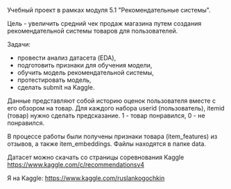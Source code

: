 Учебный проект в рамках модуля 5.1 "Рекомендательные системы".

Цель - увеличить средний чек продаж магазина путем создания рекомендательной системы товаров для пользователей.

Задачи:
- провести анализ датасета (EDA),
- подготовить признаки для обучения модели, 
- обучить модель рекомендательной системы,
- протестировать модель,
- сделать submit на Kaggle.

Данные представляют собой историю оценок пользователя вместе с его обзором на товар.
Для каждого набора userid (пользователь), itemid (товар) нужно сделать предсказание. 1 - товар понравился, 0 - не понравился.

В процессе работы были получены признаки товара (item_features) из отзывов, а также item_embeddings. Файлы находятся в папке data.  

Датасет можно скачать со страницы соревнования Kaggle https://www.kaggle.com/c/recommendationsv4

Я на Kaggle: https://www.kaggle.com/ruslankogochkin
